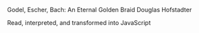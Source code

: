 Godel, Escher, Bach: An Eternal Golden Braid
Douglas Hofstadter

Read, interpreted, and transformed into JavaScript